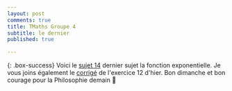 ```yaml
---
layout: post
comments: true
title: TMaths Groupe 4
subtitle: le dernier
published: true

---
```




{: .box-success}
Voici le [sujet 14](https://github.com/raveluz/raveluz.github.io/blob/master/pdf/Jour14.pdf) dernier sujet la fonction exponentielle.
Je vous joins également le [corrigé](https://github.com/raveluz/raveluz.github.io/blob/master/pdf/Correction.Jour13.pdf) de l'exercice 12 d'hier. Bon dimanche et bon courage pour la Philosophie demain :punch:

